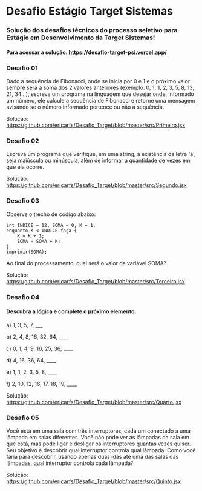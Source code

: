 
# Desafio Estágio Target Sistemas

### Solução dos desafios técnicos do processo seletivo para Estágio em Desenvolvimento da Target Sistemas!

#### Para acessar a solução: https://desafio-target-psi.vercel.app/

### Desafio 01
Dado a sequência de Fibonacci, onde se inicia por 0 e 1 e o próximo valor sempre será a soma dos 2 valores anteriores (exemplo: 0, 1, 1, 2, 3, 5, 8, 13, 21, 34...), escreva um programa na linguagem que desejar onde, informado um número, ele calcule a sequência de Fibonacci e retorne uma mensagem avisando se o número informado pertence ou não a sequência.

Solução: https://github.com/ericarfs/Desafio_Target/blob/master/src/Primeiro.jsx
### Desafio 02
Escreva um programa que verifique, em uma string, a existência da letra 'a', seja maiúscula ou minúscula, além de informar a quantidade de vezes em que ela ocorre.

Solução: https://github.com/ericarfs/Desafio_Target/blob/master/src/Segundo.jsx
### Desafio 03
Observe o trecho de código abaixo:
```
int INDICE = 12, SOMA = 0, K = 1;
enquanto K < INDICE faça {
    K = K + 1;
    SOMA = SOMA + K;
}
imprimir(SOMA);
```
Ao final do processamento, qual será o valor da variável SOMA?

Solução: https://github.com/ericarfs/Desafio_Target/blob/master/src/Terceiro.jsx
### Desafio 04
#### Descubra a lógica e complete o próximo elemento:

a) 1, 3, 5, 7, ___

b) 2, 4, 8, 16, 32, 64, ____

c) 0, 1, 4, 9, 16, 25, 36, ____

d) 4, 16, 36, 64, ____

e) 1, 1, 2, 3, 5, 8, ____

f) 2, 10, 12, 16, 17, 18, 19, ____

Solução: https://github.com/ericarfs/Desafio_Target/blob/master/src/Quarto.jsx
### Desafio 05
Você está em uma sala com três interruptores, cada um conectado a uma lâmpada em salas diferentes. Você não pode ver as lâmpadas da sala em que está, mas pode ligar e desligar os interruptores quantas vezes quiser. Seu objetivo é descobrir qual interruptor controla qual lâmpada. Como você faria para descobrir, usando apenas duas idas até uma das salas das lâmpadas, qual interruptor controla cada lâmpada?

Solução: https://github.com/ericarfs/Desafio_Target/blob/master/src/Quinto.jsx

